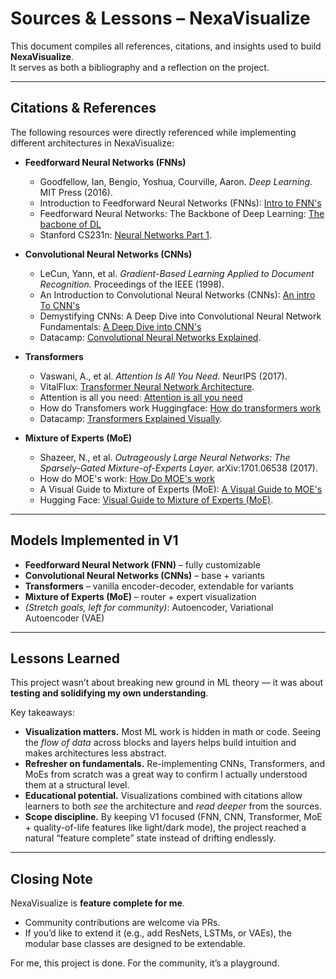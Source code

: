 # Sources & Lessons – NexaVisualize

This document compiles all references, citations, and insights used to build **NexaVisualize**.  
It serves as both a bibliography and a reflection on the project.  

---

## Citations & References

The following resources were directly referenced while implementing different architectures in NexaVisualize:

- **Feedforward Neural Networks (FNNs)**  
  - Goodfellow, Ian, Bengio, Yoshua, Courville, Aaron. *Deep Learning.* MIT Press (2016).
  - Introduction to Feedforward Neural Networks (FNNs): [Intro to FNN's](https://novarkservices.com/feedforward-neural-networks-fnns-a-fundamental-deep-learning-model/)
  - Feedforward Neural Networks: The Backbone of Deep Learning: [The bacbone of DL](https://medium.com/@h6364749/feedforward-neural-networks-the-backbone-of-deep-learning-22bfa6635ab7)
  - Stanford CS231n: [Neural Networks Part 1](http://cs231n.github.io/neural-networks-1/).  

- **Convolutional Neural Networks (CNNs)**  
  - LeCun, Yann, et al. *Gradient-Based Learning Applied to Document Recognition.* Proceedings of the IEEE (1998).
  - An Introduction to Convolutional Neural Networks (CNNs): [An intro To CNN's](https://www.datacamp.com/tutorial/introduction-to-convolutional-neural-networks-cnns)
  - Demystifying CNNs: A Deep Dive into Convolutional Neural Network Fundamentals: [A Deep Dive into CNN's](https://medium.com/@karemsaeed2468/demystifying-cnns-a-deep-dive-into-convolutional-neural-network-fundamentals-0b9ed1d1d2fa)
  - Datacamp: [Convolutional Neural Networks Explained](https://www.datacamp.com/tutorial/convolutional-neural-networks).  

- **Transformers**  
  - Vaswani, A., et al. *Attention Is All You Need.* NeurIPS (2017).  
  - VitalFlux: [Transformer Neural Network Architecture](https://vitalflux.com/transformer-neural-network-architecture-explained/).
  - Attention is all you need: [Attention is all you need](https://huggingface.co/papers/1706.03762)
  - How do Transfomers work Huggingface: [How do transformers work](https://www.bing.com/ck/a?!&&p=1081c5106f8d5e08fe11b79afbc7a3cf679efaddff7ed983cb3bb8ff21c67520JmltdHM9MTc1ODU4NTYwMA&ptn=3&ver=2&hsh=4&fclid=11f78f6f-4226-66ca-395a-9afb432267e8&psq=how+do+transformers+work+ML&u=a1aHR0cHM6Ly9odWdnaW5nZmFjZS5jby9sZWFybi9sbG0tY291cnNlL2VuL2NoYXB0ZXIxLzQ) 
  - Datacamp: [Transformers Explained Visually](https://www.datacamp.com/tutorial/transformer-neural-network).  

- **Mixture of Experts (MoE)**  
  - Shazeer, N., et al. *Outrageously Large Neural Networks: The Sparsely-Gated Mixture-of-Experts Layer.* arXiv:1701.06538 (2017).
  - How do MOE's work: [How Do MOE's work](https://www.bing.com/ck/a?!&&p=bbe74d210d7863f6342b5f225a4c312ab7da83c61e256cc9dfc35e010f071c8eJmltdHM9MTc1ODU4NTYwMA&ptn=3&ver=2&hsh=4&fclid=11f78f6f-4226-66ca-395a-9afb432267e8&psq=How+do+MOE%27s+work+ML&u=a1aHR0cHM6Ly9tZWRpdW0uY29tL0BtbmUvZXhwbGFpbmluZy10aGUtbWl4dHVyZS1vZi1leHBlcnRzLW1vZS1hcmNoaXRlY3R1cmUtaW4tc2ltcGxlLXRlcm1zLTg1ZGU5ZDE5ZWE3Mw)
  - A Visual Guide to Mixture of Experts (MoE): [A Visual Guide to MOE's](https://newsletter.maartengrootendorst.com/p/a-visual-guide-to-mixture-of-experts)
  - Hugging Face: [Visual Guide to Mixture of Experts (MoE)](https://huggingface.co/blog/moe).  

---

## Models Implemented in V1

- **Feedforward Neural Network (FNN)** – fully customizable  
- **Convolutional Neural Networks (CNNs)** – base + variants  
- **Transformers** – vanilla encoder-decoder, extendable for variants  
- **Mixture of Experts (MoE)** – router + expert visualization  
- *(Stretch goals, left for community)*: Autoencoder, Variational Autoencoder (VAE)  

---

## Lessons Learned

This project wasn’t about breaking new ground in ML theory — it was about **testing and solidifying my own understanding**.  

Key takeaways:  
- **Visualization matters.** Most ML work is hidden in math or code. Seeing the *flow of data* across blocks and layers helps build intuition and makes architectures less abstract.  
- **Refresher on fundamentals.** Re-implementing CNNs, Transformers, and MoEs from scratch was a great way to confirm I actually understood them at a structural level.  
- **Educational potential.** Visualizations combined with citations allow learners to both *see* the architecture and *read deeper* from the sources.  
- **Scope discipline.** By keeping V1 focused (FNN, CNN, Transformer, MoE + quality-of-life features like light/dark mode), the project reached a natural “feature complete” state instead of drifting endlessly.  

---

## Closing Note

NexaVisualize is **feature complete for me**.  
- Community contributions are welcome via PRs.  
- If you’d like to extend it (e.g., add ResNets, LSTMs, or VAEs), the modular base classes are designed to be extendable.  

For me, this project is done. For the community, it’s a playground.  
